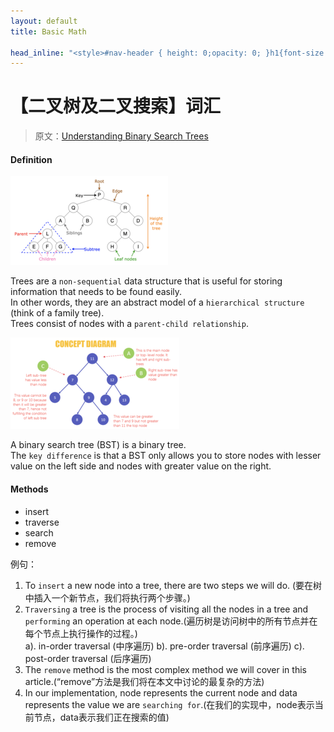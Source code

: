 ```yaml
---
layout: default
title: Basic Math

head_inline: "<style>#nav-header { height: 0;opacity: 0; }h1{font-size:22px;padding:16px 0}h4{font-size:20px;border-left:4px solid #41d9b5;padding:0 8px;line-height:28px}blockquote{background:#f0f8ff}body{overflow-x:hidden}img{max-width:320rem}</style>"
---
```


# 【二叉树及二叉搜索】词汇

> 原文：[Understanding Binary Search Trees](https://dev.to/christinamcmahon/understanding-binary-search-trees-4d90)

<h4> Definition </h4>

![二叉树](imgs/computer/b_tree_1.png)

 Trees are a `non-sequential` data structure that is useful for storing information that needs to be found easily.  
 In other words, they are an abstract model of a `hierarchical structure` (think of a family tree).   
 Trees consist of nodes with a `parent-child relationship`.

![二叉树](imgs/computer/b_tree_2.png)

A binary search tree (BST) is a binary tree.   
The `key difference` is that a BST only allows you to store nodes with lesser value on the left side and nodes with greater value on the right. 

<h4> Methods </h4>

- insert
- traverse
- search
- remove

例句：
1. To `insert` a new node into a tree, there are two steps we will do. (要在树中插入一个新节点，我们将执行两个步骤。)
2. `Traversing` a tree is the process of visiting all the nodes in a tree and `performing` an operation at each node.(遍历树是访问树中的所有节点并在每个节点上执行操作的过程。)  
   a). in-order traversal (中序遍历) 
   b). pre-order traversal (前序遍历)
   c). post-order traversal (后序遍历)
3. The `remove` method is the most complex method we will cover in this article.(“remove”方法是我们将在本文中讨论的最复杂的方法)
4. In our implementation, node represents the current node and data represents the value we are `searching for`.(在我们的实现中，node表示当前节点，data表示我们正在搜索的值)

